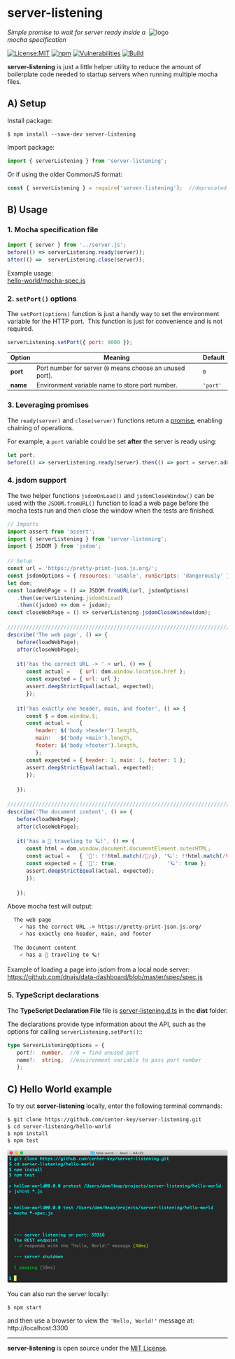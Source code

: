 # server-listening
<img src=https://centerkey.com/graphics/center-key-logo.svg align=right width=180 alt=logo>

_Simple promise to wait for server ready inside a mocha specification_

[![License:MIT](https://img.shields.io/badge/License-MIT-blue.svg)](https://github.com/center-key/server-listening/blob/master/LICENSE.txt)
[![npm](https://img.shields.io/npm/v/server-listening.svg)](https://www.npmjs.com/package/server-listening)
[![Vulnerabilities](https://snyk.io/test/github/center-key/server-listening/badge.svg)](https://snyk.io/test/github/center-key/server-listening)
[![Build](https://travis-ci.org/center-key/server-listening.svg)](https://travis-ci.org/center-key/server-listening)

**server-listening** is just a little helper utility to reduce the amount of boilerplate code
needed to startup servers when running multiple mocha files.

## A) Setup
Install package:
```shell
$ npm install --save-dev server-listening
```
Import package:
```javascript
import { serverListening } from 'server-listening';
```
Or if using the older CommonJS format:
```javascript
const { serverListening } = require('server-listening');  //deprecated
```

## B) Usage

### 1. Mocha specification file
```javascript
import { server } from '../server.js';
before(() => serverListening.ready(server));
after(() =>  serverListening.close(server));
```
Example usage:<br>
[hello-world/mocha-spec.js](hello-world/mocha-spec.js)

### 2. `setPort()` options
The `setPort(options)` function is just a handy way to set the environment variable for the
HTTP port.&nbsp; This function is just for convenience and is not required.
```javascript
serverListening.setPort({ port: 9000 });
```
| Option    | Meaning                                                   | Default  |
| --------- | --------------------------------------------------------- | -------- |
| **port**  | Port number for server (`0` means choose an unused port). | `0`      |
| **name**  | Environment variable name to store port number.           | `'port'` |

### 3. Leveraging promises
The `ready(server)` and `close(server)` functions return a
[promise](https://developer.mozilla.org/en-US/docs/Web/JavaScript/Guide/Using_promises), enabling
chaining of operations.

For example, a `port` variable could be set **after** the server is ready using:
```javascript
let port;
before(() => serverListening.ready(server).then(() => port = server.address().port));
```

### 4. jsdom support
The two helper functions `jsdomOnLoad()` and `jsdomCloseWindow()` can be used with the
`JSDOM.fromURL()` function to load a web page before the mocha tests run and then close the window
when the tests are finished.

```javascript
// Imports
import assert from 'assert';
import { serverListening } from 'server-listening';
import { JSDOM } from 'jsdom';

// Setup
const url = 'https://pretty-print-json.js.org/';
const jsdomOptions = { resources: 'usable', runScripts: 'dangerously' };
let dom;
const loadWebPage = () => JSDOM.fromURL(url, jsdomOptions)
   .then(serverListening.jsdomOnLoad)
   .then((jsdom) => dom = jsdom);
const closeWebPage = () => serverListening.jsdomCloseWindow(dom);

////////////////////////////////////////////////////////////////////////////////////////////////////
describe('The web page', () => {
   before(loadWebPage);
   after(closeWebPage);

   it('has the correct URL -> ' + url, () => {
      const actual =   { url: dom.window.location.href };
      const expected = { url: url };
      assert.deepStrictEqual(actual, expected);
      });

   it('has exactly one header, main, and footer', () => {
      const $ = dom.window.$;
      const actual =   {
         header: $('body >header').length,
         main:   $('body >main').length,
         footer: $('body >footer').length,
         };
      const expected = { header: 1, main: 1, footer: 1 };
      assert.deepStrictEqual(actual, expected);
      });

   });

////////////////////////////////////////////////////////////////////////////////////////////////////
describe('The document content', () => {
   before(loadWebPage);
   after(closeWebPage);

   it('has a 🚀 traveling to 🪐!', () => {
      const html = dom.window.document.documentElement.outerHTML;
      const actual =   { '🚀': !!html.match(/🚀/g), '🪐': !!html.match(/🪐/g) };
      const expected = { '🚀': true,                '🪐': true };
      assert.deepStrictEqual(actual, expected);
      });

   });
```
Above mocha test will output:
```
  The web page
    ✓ has the correct URL -> https://pretty-print-json.js.org/
    ✓ has exactly one header, main, and footer

  The document content
    ✓ has a 🚀 traveling to 🪐!
```
Example of loading a page into jsdom from a local node server:<br>
https://github.com/dnajs/data-dashboard/blob/master/spec/spec.js

### 5. TypeScript declarations
The **TypeScript Declaration File** file is [server-listening.d.ts](dist/server-listening.d.ts) in
the **dist** folder.

The declarations provide type information about the API, such as the options for calling
`serverListening.setPort()`::
```typescript
type ServerListeningOptions = {
   port?:  number,  //0 = find unused port
   name?:  string,  //environment variable to pass port number
   };
```

## C) Hello World example
To try out **server-listening** locally, enter the following terminal commands:
```shell
$ git clone https://github.com/center-key/server-listening.git
$ cd server-listening/hello-world
$ npm install
$ npm test
```
<img src=https://raw.githubusercontent.com/center-key/server-listening/master/hello-world/screenshot.png
width=800 alt=screenshot>

You can also run the server locally:
```shell
$ npm start
```
and then use a browser to view the `'Hello, World!'` message at: http://localhost:3300

---
**server-listening** is open source under the [MIT License](LICENSE.txt).
